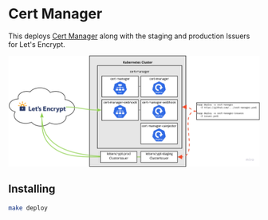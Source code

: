# Cert Manager

This deploys [Cert Manager](https://cert-manager.io/) along with the staging and production Issuers for Let's Encrypt.

![Cert Manager architecture](./images/architecture.png)

## Installing

```bash
make deploy
```
